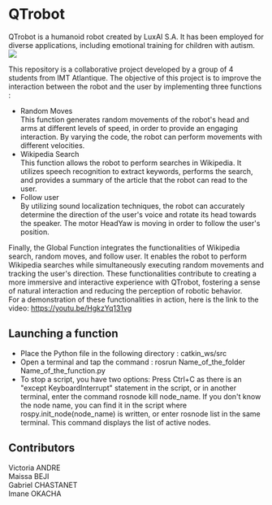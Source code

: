 # QTrobot
QTrobot is a humanoid robot created by LuxAI S.A. It has been employed for diverse applications, including emotional training for children with autism.  
![](https://imgur.com/9sc6CwK)  


This repository is a collaborative project developed by a group of 4 students from IMT Atlantique. The objective of this project is to improve the interaction between the robot and the user by implementing three functions :   
* Random Moves  
This function generates random movements of the robot's head and arms at different levels of speed, in order to provide an engaging interaction. By varying the code, the robot can perform movements with different velocities.
* Wikipedia Search  
This function allows the robot to perform searches in Wikipedia. It utilizes speech recognition to extract keywords, performs the search, and provides a summary of the article that the robot can read to the user. 
* Follow user  
By utilizing sound localization techniques, the robot can accurately determine the direction of the user's voice and rotate its head towards the speaker. The motor HeadYaw is moving in order to follow the user's position.

Finally, the Global Function integrates the functionalities of Wikipedia search, random moves, and follow user. It enables the robot to perform Wikipedia searches while simultaneously executing random movements and tracking the user's direction. 
These functionalities contribute to creating a more immersive and interactive experience with QTrobot, fostering a sense of natural interaction and reducing the perception of robotic behavior.  
For a demonstration of these functionalities in action, here is the link to the video: https://youtu.be/HgkzYq131vg

## Launching a function
* Place the Python file in the following directory : catkin_ws/src  
* Open a terminal and tap the command : rosrun Name_of_the_folder Name_of_the_function.py 
* To stop a script, you have two options:
Press Ctrl+C as there is an "except KeyboardInterrupt" statement in the script, or in another terminal, enter the command rosnode kill node_name.
If you don't know the node name, you can find it in the script where rospy.init_node(node_name) is written, or enter rosnode list in the same terminal. This command displays the list of active nodes.
## Contributors
Victoria ANDRE  
Maissa BEJI  
Gabriel CHASTANET  
Imane OKACHA 
